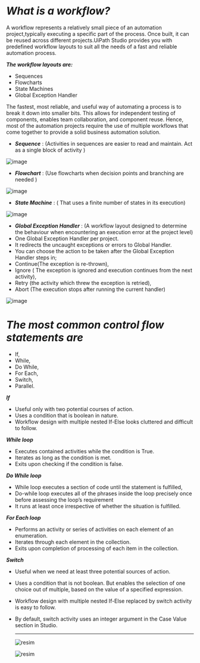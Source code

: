 # ***What is a workflow?***

A workflow represents a relatively small piece of an automation project,typically executing a specific part of the process. Once built, it can be reused across different projects.UiPath Studio provides you with predefined workflow layouts to suit all the needs of a fast and reliable automation process.

***The workflow layouts are:***

- Sequences
- Flowcharts
- State Machines
- Global Exception Handler

The fastest, most reliable, and useful way of automating a process is to break it down into smaller bits. This allows for independent testing of components, enables team collaboration, and component reuse. Hence, most of the automation projects require the use of multiple workflows that come together to provide a solid business automation solution.


- ***Sequence*** : (Activities in sequences are easier to read and maintain. Act as a single block of activity )
  
![image](https://github.com/yaagmurss/AdvancedRPADeveloperCertificationTrainingNotes/assets/52479605/446c91fc-34c4-4292-9927-64c55f0385b7)

- ***Flowchart*** :  (Use flowcharts when decision points and branching are needed  )

![image](https://github.com/yaagmurss/AdvancedRPADeveloperCertificationTrainingNotes/assets/52479605/05c6e081-23f0-4c8a-9921-c376fc4e1282)

- ***State Machine*** :  ( That uses a finite number of states in its execution)

![image](https://github.com/yaagmurss/AdvancedRPADeveloperCertificationTrainingNotes/assets/52479605/f223f20a-5953-4215-8a88-d99d21df2b79)

- ***Global Exception Handler*** : (A workflow layout designed to determine the behaviour when encountering an execution error at the project level)
- One Global Exception Handler per project.
- It redirects the uncaught exceptions or errors to Global Handler.
- You can choose the action to be taken after the Global Exception Handler steps in;
- Continue(The exception is re-thrown),
- Ignore ( The exception is ignored and execution continues from the next activity),
- Retry (the activity which threw the exception is retried),
- Abort (The execution stops after running the current handler)

![image](https://github.com/yaagmurss/AdvancedRPADeveloperCertificationTrainingNotes/assets/52479605/8b8f9eef-1525-4054-a2d0-3d4e57e5d32e)



# ***The most common control flow statements are***
- If, 
- While, 
- Do While, 
- For Each, 
- Switch, 
- Parallel.

***If***
- Useful only with two potential courses of action.
- Uses a condition that is boolean in nature.
- Workflow design with multiple nested If-Else looks cluttered and difficult to follow.

***While loop***
- Executes contained activities while the condition is True.
- Iterates as long as the condition is met.
- Exits upon checking if the condition is false.

***Do While loop***
- While loop executes a section of code until the statement is fulfilled,
- Do-while loop executes all of the phrases inside the loop precisely once before assessing the loop’s requirement
- It runs at least once irrespective of whether the situation is fulfilled.

***For Each loop***
- Performs an activity or series of activities on each element of an enumeration.
- Iterates through each element in the collection.
- Exits upon completion of processing of each item in the collection.

***Switch***
- Useful when we need at least three potential sources of action.
- Uses a condition that is not boolean. But enables the selection of one choice out of multiple, based on the value of a specified expression. 
- Workflow design with multiple nested If-Else replaced by switch activity is easy to follow.
- By default, switch activity uses an integer argument in the Case Value section in Studio.



  --------------------------------------------------------

  ![resim](https://github.com/yaagmurss/AdvancedRPADeveloperCertificationTrainingNotes/assets/52479605/129935cf-785b-4ef9-ab1b-f69b7d75f23a)
  
  

  ![resim](https://github.com/yaagmurss/AdvancedRPADeveloperCertificationTrainingNotes/assets/52479605/e769b5fd-93ab-438e-9a3f-e21031720030)






